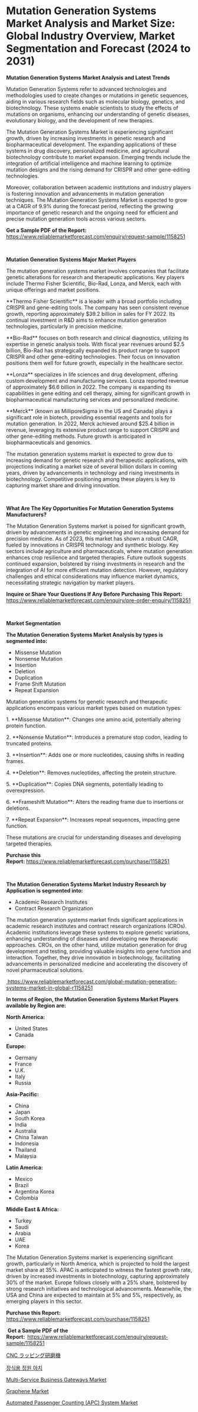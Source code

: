 <p><h1>Mutation Generation Systems Market Analysis and Market Size: Global Industry Overview, Market Segmentation and Forecast (2024 to 2031)</h1></p><p><strong>Mutation Generation Systems Market Analysis and Latest Trends</strong></p>
<p><p>Mutation Generation Systems refer to advanced technologies and methodologies used to create changes or mutations in genetic sequences, aiding in various research fields such as molecular biology, genetics, and biotechnology. These systems enable scientists to study the effects of mutations on organisms, enhancing our understanding of genetic diseases, evolutionary biology, and the development of new therapies.</p><p>The Mutation Generation Systems Market is experiencing significant growth, driven by increasing investments in genetic research and biopharmaceutical development. The expanding applications of these systems in drug discovery, personalized medicine, and agricultural biotechnology contribute to market expansion. Emerging trends include the integration of artificial intelligence and machine learning to optimize mutation designs and the rising demand for CRISPR and other gene-editing technologies.</p><p>Moreover, collaboration between academic institutions and industry players is fostering innovation and advancements in mutation generation techniques. The Mutation Generation Systems Market is expected to grow at a CAGR of 9.9% during the forecast period, reflecting the growing importance of genetic research and the ongoing need for efficient and precise mutation generation tools across various sectors.</p></p>
<p><strong>Get a Sample PDF of the Report:&nbsp;</strong> <a href="https://www.reliablemarketforecast.com/enquiry/request-sample/1158251">https://www.reliablemarketforecast.com/enquiry/request-sample/1158251</a></p>
<p>&nbsp;</p>
<p><strong>Mutation Generation Systems Major Market Players</strong></p>
<p><p>The mutation generation systems market involves companies that facilitate genetic alterations for research and therapeutic applications. Key players include Thermo Fisher Scientific, Bio-Rad, Lonza, and Merck, each with unique offerings and market positions.</p><p>**Thermo Fisher Scientific** is a leader with a broad portfolio including CRISPR and gene-editing tools. The company has seen consistent revenue growth, reporting approximately $39.2 billion in sales for FY 2022. Its continual investment in R&D aims to enhance mutation generation technologies, particularly in precision medicine.</p><p>**Bio-Rad** focuses on both research and clinical diagnostics, utilizing its expertise in genetic analysis tools. With fiscal year revenues around $2.5 billion, Bio-Rad has strategically expanded its product range to support CRISPR and other gene-editing technologies. Their focus on innovation positions them well for future growth, especially in the healthcare sector.</p><p>**Lonza** specializes in life sciences and drug development, offering custom development and manufacturing services. Lonza reported revenue of approximately $6.6 billion in 2022. The company is expanding its capabilities in gene editing and cell therapy, aiming for significant growth in biopharmaceutical manufacturing services and personalized medicine.</p><p>**Merck** (known as MilliporeSigma in the US and Canada) plays a significant role in biotech, providing essential reagents and tools for mutation generation. In 2022, Merck achieved around $25.4 billion in revenue, leveraging its extensive product range to support CRISPR and other gene-editing methods. Future growth is anticipated in biopharmaceuticals and genomics.</p><p>The mutation generation systems market is expected to grow due to increasing demand for genetic research and therapeutic applications, with projections indicating a market size of several billion dollars in coming years, driven by advancements in technology and rising investments in biotechnology. Competitive positioning among these players is key to capturing market share and driving innovation.</p></p>
<p>&nbsp;</p>
<p><strong>What Are The Key Opportunities For Mutation Generation Systems Manufacturers?</strong></p>
<p><p>The Mutation Generation Systems market is poised for significant growth, driven by advancements in genetic engineering and increasing demand for precision medicine. As of 2023, this market has shown a robust CAGR, fueled by innovations in CRISPR technology and synthetic biology. Key sectors include agriculture and pharmaceuticals, where mutation generation enhances crop resilience and targeted therapies. Future outlook suggests continued expansion, bolstered by rising investments in research and the integration of AI for more efficient mutation detection. However, regulatory challenges and ethical considerations may influence market dynamics, necessitating strategic navigation by market players.</p></p>
<p><strong>Inquire or Share Your Questions If Any Before Purchasing This Report:</strong> <a href="https://www.reliablemarketforecast.com/enquiry/pre-order-enquiry/1158251">https://www.reliablemarketforecast.com/enquiry/pre-order-enquiry/1158251</a></p>
<p>&nbsp;</p>
<p><strong>Market Segmentation</strong></p>
<p><strong>The Mutation Generation Systems Market Analysis by types is segmented into:</strong></p>
<p><ul><li>Missense Mutation</li><li>Nonsense Mutation</li><li>Insertion</li><li>Deletion</li><li>Duplication</li><li>Frame Shift Mutation</li><li>Repeat Expansion</li></ul></p>
<p><p>Mutation generation systems for genetic research and therapeutic applications encompass various market types based on mutation types: </p><p>1. **Missense Mutation**: Changes one amino acid, potentially altering protein function.</p><p>2. **Nonsense Mutation**: Introduces a premature stop codon, leading to truncated proteins.</p><p>3. **Insertion**: Adds one or more nucleotides, causing shifts in reading frames.</p><p>4. **Deletion**: Removes nucleotides, affecting the protein structure.</p><p>5. **Duplication**: Copies DNA segments, potentially leading to overexpression.</p><p>6. **Frameshift Mutation**: Alters the reading frame due to insertions or deletions.</p><p>7. **Repeat Expansion**: Increases repeat sequences, impacting gene function. </p><p>These mutations are crucial for understanding diseases and developing targeted therapies.</p></p>
<p><strong>Purchase this Report:&nbsp;</strong><a href="https://www.reliablemarketforecast.com/purchase/1158251">https://www.reliablemarketforecast.com/purchase/1158251</a></p>
<p>&nbsp;</p>
<p><strong>The Mutation Generation Systems Market Industry Research by Application is segmented into:</strong></p>
<p><ul><li>Academic Research Institutes</li><li>Contract Research Organization</li></ul></p>
<p><p>The mutation generation systems market finds significant applications in academic research institutes and contract research organizations (CROs). Academic institutions leverage these systems to explore genetic variations, enhancing understanding of diseases and developing new therapeutic approaches. CROs, on the other hand, utilize mutation generation for drug development and testing, providing valuable insights into gene function and interaction. Together, they drive innovation in biotechnology, facilitating advancements in personalized medicine and accelerating the discovery of novel pharmaceutical solutions.</p></p>
<p><a href="https://www.reliablemarketforecast.com/global-mutation-generation-systems-market-in-global-r1158251">&nbsp;https://www.reliablemarketforecast.com/global-mutation-generation-systems-market-in-global-r1158251</a></p>
<p><strong>In terms of Region, the Mutation Generation Systems Market Players available by Region are:</strong></p>
<p>
    <p> <strong> North America: </strong>
        <ul>
            <li>United States</li>
            <li>Canada</li>
        </ul>
        </p> 
    <p> <strong> Europe: </strong>
        <ul>
            <li>Germany</li>
            <li>France</li>
            <li>U.K.</li>
            <li>Italy</li>
            <li>Russia</li>
        </ul>
        </p> 
    <p> <strong> Asia-Pacific: </strong>
        <ul>
            <li>China</li>
            <li>Japan</li>
            <li>South Korea</li>
            <li>India</li>
            <li>Australia</li>
            <li>China Taiwan</li>
            <li>Indonesia</li>
            <li>Thailand</li>
            <li>Malaysia</li>
        </ul>
        </p> 
    <p> <strong> Latin America: </strong>
        <ul>
            <li>Mexico</li>
            <li>Brazil</li>
            <li>Argentina Korea</li>
            <li>Colombia</li>
        </ul>
        </p> 
    <p> <strong> Middle East & Africa: </strong>
        <ul>
            <li>Turkey</li>
            <li>Saudi</li>
            <li>Arabia</li>
            <li>UAE</li>
            <li>Korea</li>
        </ul>
    </p>
    </p>
<p><p>The Mutation Generation Systems market is experiencing significant growth, particularly in North America, which is projected to hold the largest market share at 35%. APAC is anticipated to witness the fastest growth rate, driven by increased investments in biotechnology, capturing approximately 30% of the market. Europe follows closely with a 25% share, bolstered by strong research initiatives and technological advancements. Meanwhile, the USA and China are expected to maintain at 5% and 5%, respectively, as emerging players in this sector.</p></p>
<p><strong>Purchase this Report: </strong><a href="https://www.reliablemarketforecast.com/purchase/1158251">https://www.reliablemarketforecast.com/purchase/1158251</a></p>
<p>&nbsp;<strong>Get a Sample PDF of the Report:&nbsp;&nbsp;</strong><a href="https://www.reliablemarketforecast.com/enquiry/request-sample/1158251">https://www.reliablemarketforecast.com/enquiry/request-sample/1158251</a></p>
<p><strong></strong></p>
<p><p><a href="https://medium.com/@lillianamurazik2023/cnc%E3%83%A9%E3%83%83%E3%83%94%E3%83%B3%E3%82%B0%E3%83%9D%E3%83%AA%E3%83%83%E3%82%B7%E3%83%B3%E3%82%B0%E3%83%9E%E3%82%B7%E3%83%B3%E5%B8%82%E5%A0%B4%E3%81%AB%E3%81%8A%E3%81%91%E3%82%8B%E4%B8%BB%E8%A6%81%E3%83%89%E3%83%A9%E3%82%A4%E3%83%90%E3%83%BC%E3%81%AE%E5%88%86%E6%9E%90-2024%E5%B9%B4%E3%81%8B%E3%82%892031%E5%B9%B4%E3%81%BE%E3%81%A7%E3%81%AE%E5%B8%82%E5%A0%B4%E3%83%88%E3%83%AC%E3%83%B3%E3%83%89%E3%81%A8%E5%B0%86%E6%9D%A5%E3%81%AE%E5%B1%95%E6%9C%9B-8367193c8fec">CNC ラッピング研磨機</a></p><p><a href="https://medium.com/@adsogvwv75/decorative-garden-arches-market-%EC%9D%98-%EA%B8%80%EB%A1%9C%EB%B2%8C-%EC%8B%9C%EC%9E%A5-%EA%B0%9C%EC%9A%94%EB%8A%94-%EC%A0%84-%EC%84%B8%EA%B3%84-%EB%B0%8F-%EC%A3%BC%EC%9A%94-%EC%8B%9C%EC%9E%A5%EC%9D%98-%EC%82%B0%EC%97%85%EC%97%90-%EC%98%81%ED%96%A5%EC%9D%84-%EB%AF%B8%EC%B9%98%EB%8A%94-%EC%A3%BC%EC%9A%94-%ED%8A%B8%EB%A0%8C%EB%93%9C%EC%97%90-%EB%8C%80%ED%95%9C-%EB%8F%85%ED%8A%B9%ED%95%9C-%EA%B4%80%EC%A0%90%EC%9D%84-%EC%A0%9C%EA%B3%B5%ED%95%A9%EB%8B%88%EB%8B%A4-964861c9be01">장식용 정원 아치</a></p><p><a href="https://github.com/WillieWoodard/Market-Research-Report-List-6/blob/main/multi-service-business-gateways-market.md">Multi-Service Business Gateways Market</a></p><p><a href="https://issuu.com/reportprime-2/docs/graphene-market-size-2030.pptx_6279c9e468d358">Graphene Market</a></p><p><a href="https://medium.com/@sandrajordanr514/the-automated-passenger-counting-apc-system-market-prioritizes-cost-control-and-efficiency-64249d54fced">Automated Passenger Counting (APC) System Market</a></p></p>